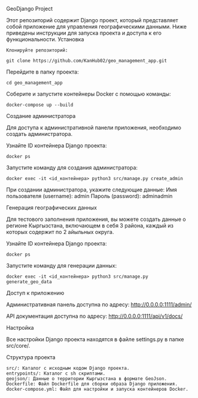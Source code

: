 GeoDjango Project

Этот репозиторий содержит Django проект, который представляет собой приложение для управления географическими данными.
Ниже приведены инструкции для запуска проекта и доступа к его функциональности.
Установка

    Клонируйте репозиторий:

    git clone https://github.com/KanHub02/geo_management_app.git


Перейдите в папку проекта:

    cd geo_management_app

Соберите и запустите контейнеры Docker с помощью команды:

    docker-compose up --build

Создание администратора

Для доступа к административной панели приложения, необходимо создать администратора.

Узнайте ID контейнера Django проекта:

    docker ps

Запустите команду для создания администратора:


    docker exec -it <id_контейнера> python3 src/manage.py create_admin

При создании администратора, укажите следующие данные:
    Имя пользователя (username): admin
    Пароль (password): adminadmin

Генерация географических данных

Для тестового заполнения приложения, вы можете создать данные о регионе Кыргызстана, включающем в себя 3 района, каждый из которых содержит по 2 айыльных округа.

Узнайте ID контейнера Django проекта:

    docker ps

Запустите команду для генерации данных:

    docker exec -it <id_контейнера> python3 src/manage.py generate_geo_data

Доступ к приложению

Административная панель доступна по адресу:
    http://0.0.0.0:1111/admin/

API документация доступна по адресу:
    http://0.0.0.0:1111/api/v1/docs/

Настройка

Все настройки Django проекта находятся в файле settings.py в папке src/core/.

Структура проекта

    src/: Каталог с исходным кодом Django проекта.
    entrypoints/: Каталог с sh скриптами.
    geojson/: Данные о территории Кыргызстана в формате GeoJson.
    Dockerfile: Файл Dockerfile для сборки образа Django приложения.
    docker-compose.yml: Файл для настройки и запуска контейнеров Docker.
